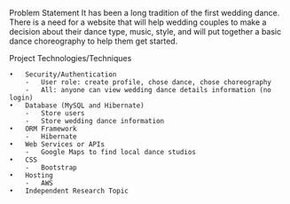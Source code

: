 Problem Statement
It has been a long tradition of the first wedding dance. There is a need for a website that will help wedding couples 
to make a decision about their dance type, music, style, and will put together a basic dance choreography to help 
them get started. 

Project Technologies/Techniques
    
    •	Security/Authentication 
        -	User role: create profile, chose dance, chose choreography
        -	All: anyone can view wedding dance details information (no login)
    •	Database (MySQL and Hibernate)
        -	Store users 
        -	Store wedding dance information
    •	ORM Framework 
        -	Hibernate
    •	Web Services or APIs
        -	Google Maps to find local dance studios
    •	CSS
        -	Bootstrap
    •	Hosting 
        -	AWS
    •	Independent Research Topic
